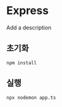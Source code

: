 # Express

Add a description

## 초기화

```shell
npm install
```

## 실행

```shell
npx nodemon app.ts
```
